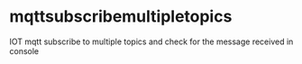 # mqttsubscribemultipletopics
IOT mqtt subscribe to multiple topics and check for the message received in console
